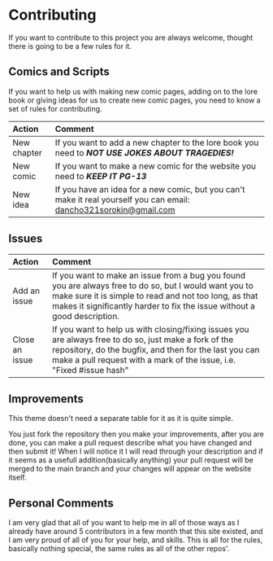 # Contributing

If you want to contribute to this project you are always welcome, thought there is going to be a few rules for it.

## Comics and Scripts

If you want to help us with making new comic pages, adding on to the lore book or giving ideas for us to create new comic pages, you need to know a set of rules for contributing.

| Action | Comment |
| :----- | :------ |
| New chapter | If you want to add a new chapter to the lore book you need to ***NOT USE JOKES ABOUT TRAGEDIES!*** |
| New comic | If you want to make a new comic for the website you need to ***KEEP IT PG-13*** |
| New idea | If you have an idea for a new comic, but you can't make it real yourself you can email: [dancho321sorokin@gmail.com](https://mail.google.com/mail/u/0/?fs=1&tf=cm&source=mailto&to=dancho321sorokin@gmail.com) |

## Issues

| Action | Comment |
| :----- | :------ |
| Add an issue | If you want to make an issue from a bug you found you are always free to do so, but I would want you to make sure it is simple to read and not too long, as that makes it significantly harder to fix the issue without a good description. |
| Close an issue | If you want to help us with closing/fixing issues you are always free to do so, just make a fork of the repository, do the bugfix, and then for the last you can make a pull request with a mark of the issue, i.e. "Fixed #issue hash" |

## Improvements

This theme doesn't need a separate table for it as it is quite simple.

You just fork the repository then you make your improvements, after you are done, you can make a pull request describe what you have changed and then submit it! When I will notice it I will read through your description and if it seems as a usefull addition(basically anything) your pull request will be merged to the main branch and your changes will appear on the website itself.

## Personal Comments

I am very glad that all of you want to help me in all of those ways as I already have around 5 contributors in a few month that this site existed, and I am very proud of all of you for your help, and skills. This is all for the rules, basically nothing special, the same rules as all of the other repos'.
